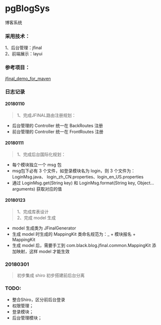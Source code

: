# pgBlogSys
博客系统 <BR>

### 采用技术：
1、后台管理：jfinal <BR>
2、前端展示：layui <BR>

### 参考项目：
[jfinal_demo_for_maven](http://www.jfinal.com/download/?file=jfinal-3.3_demo_for_maven.zip) <BR>


### 日志记录
#### 20180110 <br>
> 1、完成JFINAL路由注册规划：<BR>
* 后台管理的 Controller 统一在 BackRoutes 注册 <BR>
* 前台管理的 Controller 统一在 FrontRoutes 注册 <BR>

#### 20180111 <BR>
> 1、完成后台国际化规划：<BR>
* 每个模块独立一个 msg 包
* msg包下必有 3 个文件，如登录模块名为 login，则 3 个文件为：LoginMsg.java、 login_zh_CN.properties、login_en_US.properties
* 通过 LoginMsg.get(String key) 和 LoginMsg.format(String key, Object... arguments) 获取对应的值

#### 20180123 <BR>
> 1、完成库表设计<BR>
> 2、完成 model 生成<BR>
* model 生成类为 JFinalGenerator
* 生成 model 时生成的 MappingKit 类命名规范为：_ + 模块报名 + MappingKit
* 生成 model 后，需要手工到 com.black.blog.jfinal.common.MappingKit 添加映射，这样 model 才能生效

### 20180301 <BR>
> 初步集成 shiro
> 初步搭建前后台分离

### TODO:
* 整合Shiro，区分前后台登录
* 权限管理；
* 登录模块；
* 后台管理模块；


